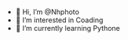 - 👋 Hi, I’m @Nhphoto
- 👀 I’m interested in Coading
- 🌱 I’m currently learning Pythone
<!-- 💞️ I’m looking to collaborate on ...>
<!-- 📫 How to reach me ...>

<!---
Nhphoto/Nhphoto is a ✨ special ✨ repository because its `README.md` (this file) appears on your GitHub profile.
You can click the Preview link to take a look at your changes.
--->
